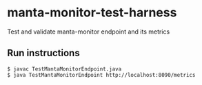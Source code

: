 # manta-monitor-test-harness
Test and validate manta-monitor endpoint and its metrics

## Run instructions
```
$ javac TestMantaMonitorEndpoint.java
$ java TestMantaMonitorEndpoint http://localhost:8090/metrics
```

